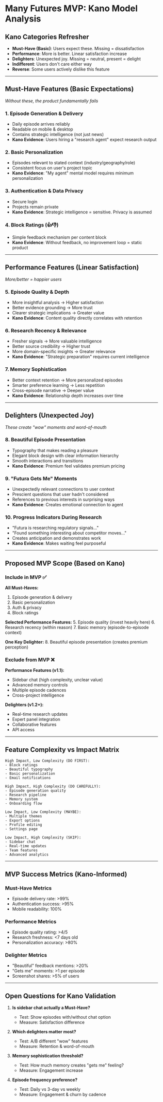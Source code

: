 # Many Futures MVP: Kano Model Analysis

## Kano Categories Refresher
- **Must-Have (Basic)**: Users expect these. Missing = dissatisfaction
- **Performance**: More is better. Linear satisfaction increase
- **Delighters**: Unexpected joy. Missing = neutral, present = delight
- **Indifferent**: Users don't care either way
- **Reverse**: Some users actively dislike this feature

---

## Must-Have Features (Basic Expectations)
*Without these, the product fundamentally fails*

### 1. Episode Generation & Delivery
- Daily episode arrives reliably
- Readable on mobile & desktop
- Contains strategic intelligence (not just news)
- **Kano Evidence**: Users hiring a "research agent" expect research output

### 2. Basic Personalization
- Episodes relevant to stated context (industry/geography/role)
- Consistent focus on user's project topic
- **Kano Evidence**: "My agent" mental model requires minimum personalization

### 3. Authentication & Data Privacy
- Secure login
- Projects remain private
- **Kano Evidence**: Strategic intelligence = sensitive. Privacy is assumed

### 4. Block Ratings (👍👎)
- Simple feedback mechanism per content block
- **Kano Evidence**: Without feedback, no improvement loop = static product

---

## Performance Features (Linear Satisfaction)
*More/better = happier users*

### 5. Episode Quality & Depth
- More insightful analysis → Higher satisfaction
- Better evidence grounding → More trust
- Clearer strategic implications → Greater value
- **Kano Evidence**: Content quality directly correlates with retention

### 6. Research Recency & Relevance
- Fresher signals → More valuable intelligence
- Better source credibility → Higher trust
- More domain-specific insights → Greater relevance
- **Kano Evidence**: "Strategic preparation" requires current intelligence

### 7. Memory Sophistication
- Better context retention → More personalized episodes
- Smarter preference learning → Less repetition
- Cross-episode narrative → Deeper value
- **Kano Evidence**: Relationship depth increases over time

---

## Delighters (Unexpected Joy)
*These create "wow" moments and word-of-mouth*

### 8. Beautiful Episode Presentation
- Typography that makes reading a pleasure
- Elegant block design with clear information hierarchy
- Smooth interactions and transitions
- **Kano Evidence**: Premium feel validates premium pricing

### 9. "Futura Gets Me" Moments
- Unexpectedly relevant connections to user context
- Prescient questions that user hadn't considered
- References to previous interests in surprising ways
- **Kano Evidence**: Creates emotional connection to agent

### 10. Progress Indicators During Research
- "Futura is researching regulatory signals..."
- "Found something interesting about competitor moves..."
- Creates anticipation and demonstrates work
- **Kano Evidence**: Makes waiting feel purposeful

---

## Proposed MVP Scope (Based on Kano)

### Include in MVP ✅
**All Must-Haves:**
1. Episode generation & delivery
2. Basic personalization  
3. Auth & privacy
4. Block ratings

**Selected Performance Features:**
5. Episode quality (invest heavily here)
6. Research recency (within reason)
7. Basic memory (episode-to-episode context)

**One Key Delighter:**
8. Beautiful episode presentation (creates premium perception)

### Exclude from MVP ❌
**Performance Features (v1.1):**
- Sidebar chat (high complexity, unclear value)
- Advanced memory controls
- Multiple episode cadences
- Cross-project intelligence

**Delighters (v1.2+):**
- Real-time research updates
- Expert panel integration
- Collaborative features
- API access

---

## Feature Complexity vs Impact Matrix

```
High Impact, Low Complexity (DO FIRST):
- Block ratings
- Beautiful typography
- Basic personalization
- Email notifications

High Impact, High Complexity (DO CAREFULLY):
- Episode generation quality
- Research pipeline
- Memory system
- Onboarding flow

Low Impact, Low Complexity (MAYBE):
- Multiple themes
- Export options
- Profile editing
- Settings page

Low Impact, High Complexity (SKIP):
- Sidebar chat
- Real-time updates
- Team features
- Advanced analytics
```

---

## MVP Success Metrics (Kano-Informed)

### Must-Have Metrics
- Episode delivery rate: >99%
- Authentication success: >95%
- Mobile readability: 100%

### Performance Metrics  
- Episode quality rating: >4/5
- Research freshness: <7 days old
- Personalization accuracy: >80%

### Delighter Metrics
- "Beautiful" feedback mentions: >20%
- "Gets me" moments: >1 per episode
- Screenshot shares: >5% of users

---

## Open Questions for Kano Validation

1. **Is sidebar chat actually a Must-Have?**
   - Test: Show episodes with/without chat option
   - Measure: Satisfaction difference

2. **Which delighters matter most?**
   - Test: A/B different "wow" features
   - Measure: Retention & word-of-mouth

3. **Memory sophistication threshold?**
   - Test: How much memory creates "gets me" feeling?
   - Measure: Engagement increase

4. **Episode frequency preference?**
   - Test: Daily vs 3-day vs weekly
   - Measure: Engagement & churn by cadence 